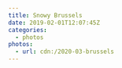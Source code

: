 ```yaml
---
title: Snowy Brussels
date: 2019-02-01T12:07:45Z
categories:
  - photos
photos:
  - url: cdn:/2020-03-brussels
---
```

